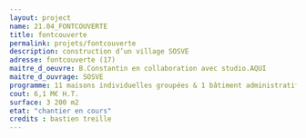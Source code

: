 ```yaml
---
layout: project
name: 21.04_FONTCOUVERTE
title: fontcouverte
permalink: projets/fontcouverte
description: construction d’un village SOSVE
adresse: fontcouverte (17)
maitre_d_oeuvre: B.Constantin en collaboration avec studio.AQUI
maitre_d_ouvrage: SOSVE
programme: 11 maisons individuelles groupées & 1 bâtiment administratif
cout: 6,1 M€ H.T.
surface: 3 200 m2
etat: "chantier en cours"
credits : bastien treille
---
```

